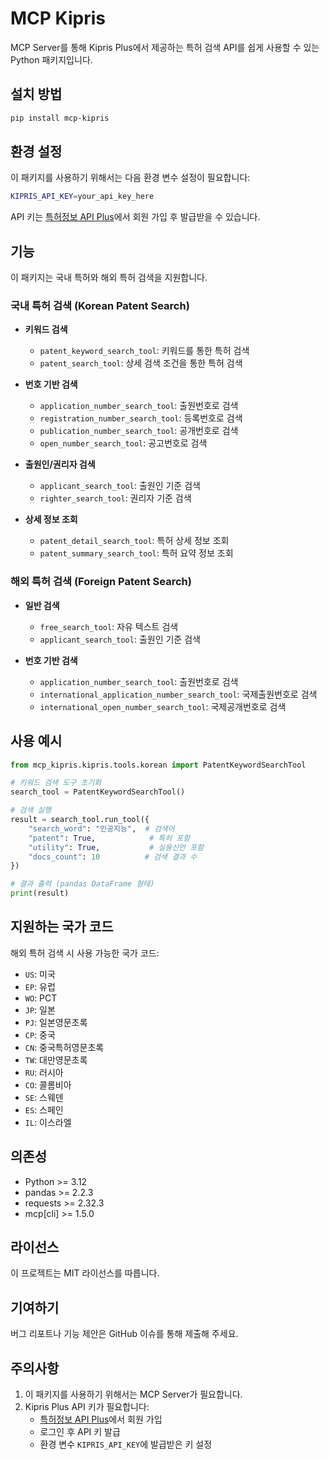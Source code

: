 # MCP Kipris

MCP Server를 통해 Kipris Plus에서 제공하는 특허 검색 API를 쉽게 사용할 수 있는 Python 패키지입니다.

## 설치 방법

```bash
pip install mcp-kipris
```

## 환경 설정

이 패키지를 사용하기 위해서는 다음 환경 변수 설정이 필요합니다:

```bash
KIPRIS_API_KEY=your_api_key_here
```

API 키는 [특허정보 API Plus](http://plus.kipris.or.kr)에서 회원 가입 후 발급받을 수 있습니다.

## 기능

이 패키지는 국내 특허와 해외 특허 검색을 지원합니다.

### 국내 특허 검색 (Korean Patent Search)

- **키워드 검색**

  - `patent_keyword_search_tool`: 키워드를 통한 특허 검색
  - `patent_search_tool`: 상세 검색 조건을 통한 특허 검색
- **번호 기반 검색**

  - `application_number_search_tool`: 출원번호로 검색
  - `registration_number_search_tool`: 등록번호로 검색
  - `publication_number_search_tool`: 공개번호로 검색
  - `open_number_search_tool`: 공고번호로 검색
- **출원인/권리자 검색**

  - `applicant_search_tool`: 출원인 기준 검색
  - `righter_search_tool`: 권리자 기준 검색
- **상세 정보 조회**

  - `patent_detail_search_tool`: 특허 상세 정보 조회
  - `patent_summary_search_tool`: 특허 요약 정보 조회

### 해외 특허 검색 (Foreign Patent Search)

- **일반 검색**

  - `free_search_tool`: 자유 텍스트 검색
  - `applicant_search_tool`: 출원인 기준 검색
- **번호 기반 검색**

  - `application_number_search_tool`: 출원번호로 검색
  - `international_application_number_search_tool`: 국제출원번호로 검색
  - `international_open_number_search_tool`: 국제공개번호로 검색

## 사용 예시

```python
from mcp_kipris.kipris.tools.korean import PatentKeywordSearchTool

# 키워드 검색 도구 초기화
search_tool = PatentKeywordSearchTool()

# 검색 실행
result = search_tool.run_tool({
    "search_word": "인공지능",  # 검색어
    "patent": True,            # 특허 포함
    "utility": True,           # 실용신안 포함
    "docs_count": 10          # 검색 결과 수
})

# 결과 출력 (pandas DataFrame 형태)
print(result)
```

## 지원하는 국가 코드

해외 특허 검색 시 사용 가능한 국가 코드:

- `US`: 미국
- `EP`: 유럽
- `WO`: PCT
- `JP`: 일본
- `PJ`: 일본영문초록
- `CP`: 중국
- `CN`: 중국특허영문초록
- `TW`: 대만영문초록
- `RU`: 러시아
- `CO`: 콜롬비아
- `SE`: 스웨덴
- `ES`: 스페인
- `IL`: 이스라엘

## 의존성

- Python >= 3.12
- pandas >= 2.2.3
- requests >= 2.32.3
- mcp[cli] >= 1.5.0

## 라이선스

이 프로젝트는 MIT 라이선스를 따릅니다.

## 기여하기

버그 리포트나 기능 제안은 GitHub 이슈를 통해 제출해 주세요.

## 주의사항

1. 이 패키지를 사용하기 위해서는 MCP Server가 필요합니다.
2. Kipris Plus API 키가 필요합니다:
   - [특허정보 API Plus](http://plus.kipris.or.kr)에서 회원 가입
   - 로그인 후 API 키 발급
   - 환경 변수 `KIPRIS_API_KEY`에 발급받은 키 설정
